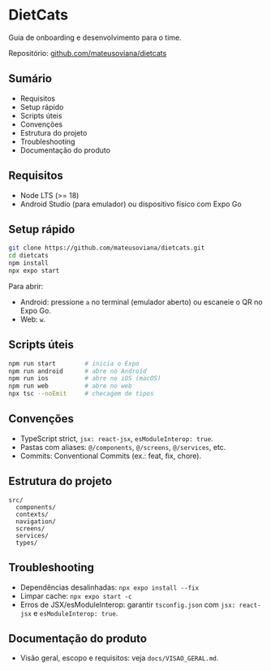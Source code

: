 # DietCats

Guia de onboarding e desenvolvimento para o time.

Repositório: [github.com/mateusoviana/dietcats](https://github.com/mateusoviana/dietcats)

## Sumário
- Requisitos
- Setup rápido
- Scripts úteis
- Convenções
- Estrutura do projeto
- Troubleshooting
- Documentação do produto

## Requisitos
- Node LTS (>= 18)
- Android Studio (para emulador) ou dispositivo físico com Expo Go

## Setup rápido
```bash
git clone https://github.com/mateusoviana/dietcats.git
cd dietcats
npm install
npx expo start
```

Para abrir:
- Android: pressione `a` no terminal (emulador aberto) ou escaneie o QR no Expo Go.
- Web: `w`.

## Scripts úteis
```bash
npm run start        # inicia o Expo
npm run android      # abre no Android
npm run ios          # abre no iOS (macOS)
npm run web          # abre no web
npx tsc --noEmit     # checagem de tipos
```

## Convenções
- TypeScript strict, `jsx: react-jsx`, `esModuleInterop: true`.
- Pastas com aliases: `@/components`, `@/screens`, `@/services`, etc.
- Commits: Conventional Commits (ex.: feat, fix, chore).

## Estrutura do projeto
```
src/
  components/
  contexts/
  navigation/
  screens/
  services/
  types/
```

## Troubleshooting
- Dependências desalinhadas: `npx expo install --fix`
- Limpar cache: `npx expo start -c`
- Erros de JSX/esModuleInterop: garantir `tsconfig.json` com `jsx: react-jsx` e `esModuleInterop: true`.

## Documentação do produto
- Visão geral, escopo e requisitos: veja `docs/VISAO_GERAL.md`.